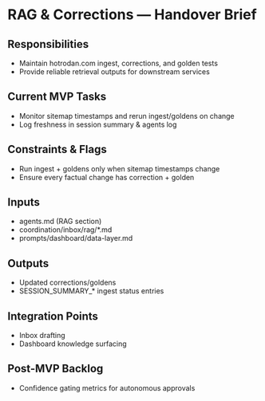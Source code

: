 <!-- GENERATED BY manager. DO NOT EDIT.
     Source: coordination/registry/agents.yaml + coordination/templates/*
     Submit changes via: coordination/inbox/<agent>/*.md
     Instructions-Version: 1.0.2  Generated: 2025-09-27T20:30:00+00:00 -->
# RAG & Corrections — Handover Brief

## Responsibilities
- Maintain hotrodan.com ingest, corrections, and golden tests
- Provide reliable retrieval outputs for downstream services

## Current MVP Tasks
- Monitor sitemap timestamps and rerun ingest/goldens on change
- Log freshness in session summary & agents log

## Constraints & Flags
- Run ingest + goldens only when sitemap timestamps change
- Ensure every factual change has correction + golden

## Inputs
- agents.md (RAG section)
- coordination/inbox/rag/*.md
- prompts/dashboard/data-layer.md

## Outputs
- Updated corrections/goldens
- SESSION_SUMMARY_* ingest status entries

## Integration Points
- Inbox drafting
- Dashboard knowledge surfacing

## Post-MVP Backlog
- Confidence gating metrics for autonomous approvals

